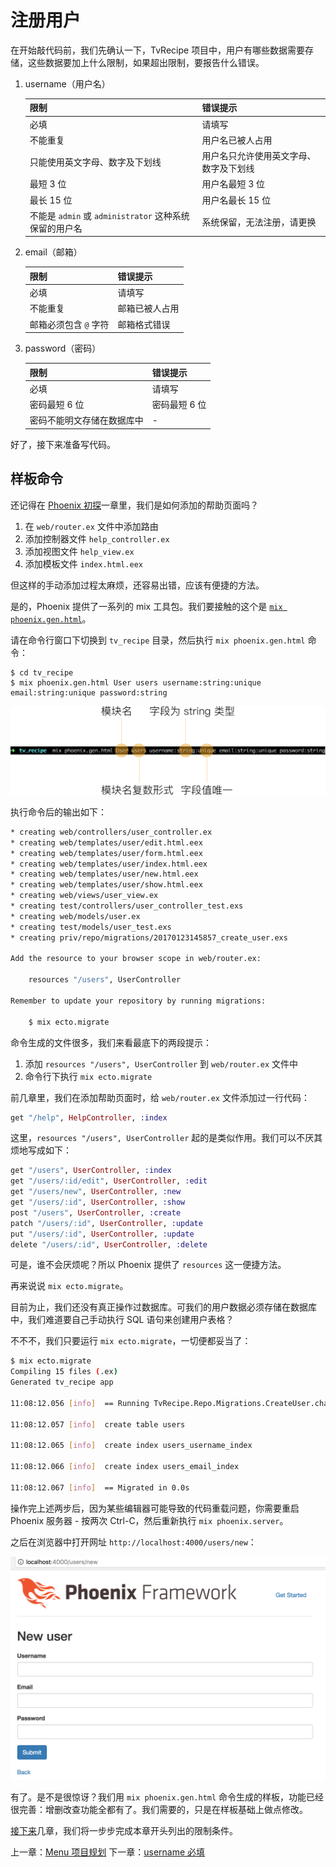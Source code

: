 # 注册用户

在开始敲代码前，我们先确认一下，TvRecipe 项目中，用户有哪些数据需要存储，这些数据要加上什么限制，如果超出限制，要报告什么错误。

1. username（用户名）
    
    限制|错误提示
    ---|---
    必填|请填写
    不能重复|用户名已被人占用
    只能使用英文字母、数字及下划线|用户名只允许使用英文字母、数字及下划线
    最短 3 位|用户名最短 3 位
    最长 15 位|用户名最长 15 位
    不能是 `admin` 或 `administrator` 这种系统保留的用户名|系统保留，无法注册，请更换

2. email（邮箱）
    
    限制|错误提示
    ---|---
    必填|请填写
    不能重复|邮箱已被人占用
    邮箱必须包含 `@` 字符|邮箱格式错误

3. password（密码）

    限制|错误提示
    ---|---
    必填|请填写
    密码最短 6 位|密码最短 6 位
    密码不能明文存储在数据库中|-

好了，接下来准备写代码。

## 样板命令

还记得在 [Phoenix 初探](../02-explore-phoenix.md)一章里，我们是如何添加的帮助页面吗？

1. 在 `web/router.ex` 文件中添加路由
2. 添加控制器文件 `help_controller.ex`
3. 添加视图文件 `help_view.ex`
4. 添加模板文件 `index.html.eex`

但这样的手动添加过程太麻烦，还容易出错，应该有便捷的方法。

是的，Phoenix 提供了一系列的 mix 工具包。我们要接触的这个是 [`mix phoenix.gen.html`](https://hexdocs.pm/phoenix/Mix.Tasks.Phoenix.Gen.Html.html)。

请在命令行窗口下切换到 `tv_recipe` 目录，然后执行 `mix phoenix.gen.html` 命令：

```
$ cd tv_recipe
$ mix phoenix.gen.html User users username:string:unique email:string:unique password:string
```
![mix phoenix.gen.html 命令](../img/02-mix-phoenix.gen.html.png)

执行命令后的输出如下：

```bash
* creating web/controllers/user_controller.ex
* creating web/templates/user/edit.html.eex
* creating web/templates/user/form.html.eex
* creating web/templates/user/index.html.eex
* creating web/templates/user/new.html.eex
* creating web/templates/user/show.html.eex
* creating web/views/user_view.ex
* creating test/controllers/user_controller_test.exs
* creating web/models/user.ex
* creating test/models/user_test.exs
* creating priv/repo/migrations/20170123145857_create_user.exs

Add the resource to your browser scope in web/router.ex:

    resources "/users", UserController

Remember to update your repository by running migrations:

    $ mix ecto.migrate
```
命令生成的文件很多，我们来看最底下的两段提示：

1. 添加 `resources "/users", UserController` 到 `web/router.ex` 文件中
2. 命令行下执行 `mix ecto.migrate`

前几章里，我们在添加帮助页面时，给 `web/router.ex` 文件添加过一行代码：

```elixir
get "/help", HelpController, :index
```

这里，`resources "/users", UserController` 起的是类似作用。我们可以不厌其烦地写成如下：

```elixir
get "/users", UserController, :index
get "/users/:id/edit", UserController, :edit
get "/users/new", UserController, :new
get "/users/:id", UserController, :show
post "/users", UserController, :create
patch "/users/:id", UserController, :update
put "/users/:id", UserController, :update
delete "/users/:id", UserController, :delete
```
可是，谁不会厌烦呢？所以 Phoenix 提供了 `resources` 这一便捷方法。

再来说说 `mix ecto.migrate`。

目前为止，我们还没有真正操作过数据库。可我们的用户数据必须存储在数据库中，我们难道要自己手动执行 SQL 语句来创建用户表格？

不不不，我们只要运行 `mix ecto.migrate`，一切便都妥当了：

```bash
$ mix ecto.migrate
Compiling 15 files (.ex)
Generated tv_recipe app

11:08:12.056 [info]  == Running TvRecipe.Repo.Migrations.CreateUser.change/0 forward

11:08:12.057 [info]  create table users

11:08:12.065 [info]  create index users_username_index

11:08:12.066 [info]  create index users_email_index

11:08:12.067 [info]  == Migrated in 0.0s
```

操作完上述两步后，因为某些编辑器可能导致的代码重载问题，你需要重启 Phoenix 服务器 - 按两次 Ctrl-C，然后重新执行 `mix phoenix.server`。

之后在浏览器中打开网址 `http://localhost:4000/users/new`：

![创建用户页面截图](../img/04-users-new-page.png)

有了。是不是很惊讶？我们用 `mix phoenix.gen.html` 命令生成的样板，功能已经很完善：增删改查功能全都有了。我们需要的，只是在样板基础上做点修改。

[接下来](/04-user-register/01-username-required.md)几章，我们将一步步完成本章开头列出的限制条件。


上一章：[Menu 项目规划](/03-project-menu/03-project-menu.md)
下一章：[username 必填](/04-user-register/01-username-required.md)

